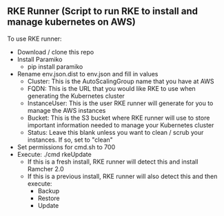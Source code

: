 ## RKE Runner (Script to run RKE to install and manage kubernetes on AWS)

To use RKE runner:

- Download / clone this repo
- Install Paramiko
    - pip install paramiko
- Rename env.json.dist to env.json and fill in values
    - Cluster: This is the AutoScalingGroup name that you have at AWS
    - FQDN: This is the URL that you would like RKE to use when generating the Kubernetes cluster
    - InstanceUser: This is the user RKE runner will generate for you to manage the AWS instances
    - Bucket: This is the S3 bucket where RKE runner will use to store important information needed to manage your Kubernetes cluster
    - Status: Leave this blank unless you want to clean / scrub your instances.  If so, set to "clean"
- Set permissions for cmd.sh to 700
- Execute:  ./cmd rkeUpdate
    - If this is a fresh install, RKE runner will detect this and install Ramcher 2.0
    - If this is a previous install, RKE runner will also detect this and then execute:
        - Backup
        - Restore
        - Update